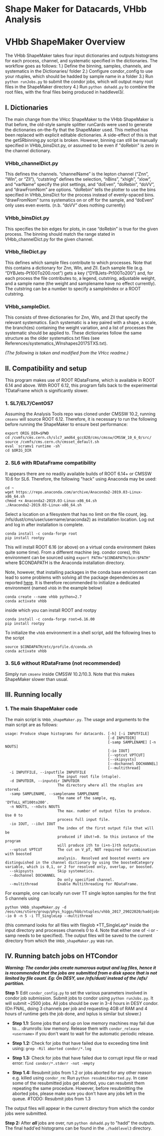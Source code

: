 # Shape Maker for Datacards, VHbb Analysis

# VHbb ShapeMaker Overview
The VHbb ShapeMaker takes four input dictionaries and outputs histograms for each process, channel, and systematic specified in the dictionaries.  The workflow goes as follows: 1.) Define the binning, samples, channels, and systematics in the Dictionaries/ folder 2.) Configure condor_config to use your ntuples, which should be hadded by sample name in a folder 3.) Run ```python runJobs.py``` to submit the condor jobs, which will output many root files in the ShapeMaker directory 4.) Run ```python dohadd.py``` to combine the root files, with the final files being produced in haddlevel3/.

## I. Dictionaries
The main change from the VHcc ShapeMaker to the VHbb ShapeMaker is that before, the old-style sample splitter runCards were used to generate the dictionaries on-the-fly that the ShapeMaker used.  This method has been replaced with explicit editable dictionaries.  A side-effect of this is that the getSRbinning.py script is broken.  However, binning can still be manually specified in VHbb_binsDict.py, or assumed to be even if "doRebin" is zero in the channel dictionary. 

### VHbb_channelDict.py
This defines the channels.  “channelName” is the lepton channel (“Znn”, “Wln”, or “Zll”), “cutstring” defines the selection, “nBins”, “xhigh”, “xlow”, and “varName” specify the plot settings, and “doEven”, “doRebin”, “doVV”, and “drawFromNom” are options.  “doRebin” tells the plotter to use the bins specified in VHbb_binsDict for the process instead of evenly-spaced bins. “drawFromNom” turns systematics on or off for the sample, and “doEven” only uses even events. (n.b. “doVV” does nothing currently)

### VHbb_binsDict.py
This specifies the bin edges for plots, in case “doRebin” is true for the given process.  The binning should match the range stated in VHbb_channelDict.py for the given channel. 

### VHbb_fileDict.py
This defines which sample files contribute to which processes.  Note that this contains a dictionary for Znn, Wln, and Zll.  Each sample file (e.g. “DYBJets-Pt100To200.root”) gets a key (“DYBJets-Pt100To200”) and, for each process the file contributes to, a legend, cutstring, adjustable weight, and a sample name (the weight and samplename have no effect currently).  The cutstring can be a number to specify a sampleIndex or a ROOT cutstring.

### VHbb_sampleDict.
This consists of three dictionaries for Znn, Wln, and Zll that specify the relevant systematics.  Each systematic is a key paired with a shape, a scale, the branch(es) containing the weight variation, and a list of processes the systematic should be applied to.  These dictionaries follow the same structure as the older systematics.txt files (see References/systematics_Wlnshapes2017STXS.txt).

*(The following is taken and modified from the VHcc readme.)*

## II. Compatibility and setup

This program makes use of ROOT RDataFrame, which is available in ROOT 6.14 and above. With ROOT 6.12, this program falls back to the experimental TDataFrame which is significantly slower.

### 1. SL7/EL7/CentOS7

Assuming the Analysis Tools repo was cloned under CMSSW 10.2, running `cmsenv` will source ROOT 6.12. Therefore, it is necessary to run the following before running the ShapeMaker to ensure best performance:

```
export ORIG_DIR=$PWD
cd /cvmfs/cms.cern.ch/slc7_amd64_gcc820/cms/cmssw/CMSSW_10_6_0/src/
source /cvmfs/cms.cern.ch/cmsset_default.sh
eval `scramv1 runtime -sh`
cd $ORIG_DIR
```

### 2. SL6 with RDataFrame compatibility

It appears there are no readily available builds of ROOT 6.14+ or CMSSW 10.6 for SL6. Therefore, the following "hack" using Anaconda may be used:

```
cd ~
wget https://repo.anaconda.com/archive/Anaconda2-2019.03-Linux-x86_64.sh
chmod +x Anaconda2-2019.03-Linux-x86_64.sh
./Anaconda2-2019.03-Linux-x86_64.sh
```

Select a location on a filesystem that has no limit on the file count, (eg. /nfs/dust/cms/user/username/anaconda2) as installation location.
Log out and log in after installation is complete.

```
conda install -c conda-forge root
pip install rootpy
```

This will install ROOT 6.16 (or above) on a virtual conda environment (takes quite some time). From a different machine (eg. condor cores), this environment can be sourced using
`export PATH="$CONDAPATH/bin:$PATH"`
where $CONDAPATH is the Anaconda installation directory.

Note, however, that installing packages in the conda base environment can lead to some problems with solving all the package dependencies as reported [here](https://github.com/conda/conda/issues/9367). It is therefore recommended to initialize a dedicated environment (named `vhbb` in the example below)

```
conda create --name vhbb python=2.7
conda activate vhbb
```

inside which you can install ROOT and rootpy

```
conda install -c conda-forge root=6.16.00
pip install rootpy
```

To initialize the `vhbb` environment in a shell script, add the following lines to the script

```
source $CONDAPATH/etc/profile.d/conda.sh
conda activate vhbb
```

### 3. SL6 without RDataFrame (not recommended)

Simply run `cmsenv` inside CMSSW 10.2/10.3. Note that this makes ShapeMaker slower than usual.

## III. Running locally

### 1. The main ShapeMaker code

The main script is `VHbb_shapeMaker.py`. The usage and arguments to the main script are as follows:

```
usage: Produce shape histograms for datacards. [-h] [-i INPUTFILE]
                                               [-d INPUTDIR]
                                               [-samp SAMPLENAME] [-n NOUTS]
                                               [-io IOUT]
                                               [--vptcut VPTCUT]
                                               [--skipsysts]
                                               [--dochannel DOCHANNEL]
                                               [--multithread]
  -i INPUTFILE, --inputfile INPUTFILE
                        The input root file (ntuple).
  -d INPUTDIR, --inputdir INPUTDIR
                        The directory where all the ntuples are stored.
  -samp SAMPLENAME, --samplename SAMPLENAME
                        The name of the sample, eg, 'DYToLL_HT100to200'.
  -n NOUTS, --nOuts NOUTS
                        The max. number of output files to produce. Use 0 to
                        process full input file.
  -io IOUT, --iOut IOUT
                        The index of the first output file that will be
                        produced if iOut!=0. So this instance of the program
                        will produce ith to (i+n-1)th outputs.
  --vptcut VPTCUT       The cut on V_pT, NOT required for combination with boosted
                        analysis.  Resolved and boosted events are distinguished in the channel dictionary by using the boostedCategory variable, which is 0,1, or 2 for resolved only, overlap, or boosted.
  --skipsysts           Skip systematics.
  --dochannel DOCHANNEL
                        Do only specified channel.
  --multithread         Enable Multithreading for RDataFrame.
```

For example, one can locally run over TT single lepton samples for the first 5 channels using
```
python VHbb_shapeMaker.py -d /eos/cms/store/group/phys_higgs/hbb/ntuples/vhbb_2017_29022020/haddjobs -io 0 -n 5 -i TT_SingleLep --multithread
```
(this command looks for all files with fileglob \*TT_SingleLep\* inside the input directory and processes channels 0 to 4. Note that either one of -i or -samp needs to be specified). The output files will be saved to the current directory from which the `VHbb_shapeMaker.py` was run.

## IV. Running batch jobs on HTCondor

***Warning: The condor jobs create numerous output and log files, hence it is recommended that the jobs are submitted from a disk space that is not limited by file count. Eg: On DESY, use /nfs/dust/ instead of the /afs/ partition.***

**Step 1:** Edit `condor_config.py` to set the various parameters involved in condor job submission. Submit jobs to condor using `python runJobs.py`. It will submit ~2500 jobs. All jobs should be over in 3-4 hours in DESY condor.  (On FNAL, doing 3 channels per job and requesting 4GB of RAM and 4 hours of runtime gets the job done, and lxplus is similar but slower.)

 - **Step 1.1:** Some jobs that end up on low memory machines may fail due to... :drumrolls:  low memory. Release them with `condor_release <username>` if you don't want to wait for the automatic periodic release.
    
 - **Step 1.2:** Check for jobs that have failed due to exceeding time limit using: ```grep -Ril aborted condor/*.log```
    
 - **Step 1.3:** Check for jobs that have failed due to corrupt input file or read error: ```find condor/*.stderr -not -empty```
    
 - **Step 1.4:** Resubmit jobs from 1.2 or jobs aborted for any other reason e.g. killed using `condor_rm`: Run `python resubmitAborted.py`. In case some of the resubmitted jobs get aborted, you can resubmit them repeating the same procedure. However, before resubmitting the aborted jobs, please make sure you don't have any jobs left in the queue. #TODO: Resubmit jobs from 1.3

The output files will appear in the current directory from which the condor jobs were submitted.

**Step 2:** After ***all*** jobs are over, run `python dohadd.py` to "hadd" the outputs. The final hadd'ed histograms can be found in the `./haddlevel3` directory.
